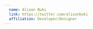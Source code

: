 ```yaml
---
  name: Alison Buki
  link: https://twitter.com/alisonbuki
  affiliation: Developer/Designer
---
```

